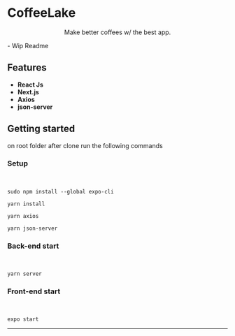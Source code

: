 <!--
<h1 align="center">
  <br>
  <img src="https://github.com/rafaeldellaquila/plantmanager/blob/main/assets/logotype.png?raw=true" alt="Plant Manager" width="200">
</h1>
 -->

# CoffeeLake

<p align="center">Make better coffees w/ the best app.</p>
- Wip Readme
<!--
<p align="center">
  <a href="https://opensource.org/licenses/GPL-3.0">
    <img src="https://img.shields.io/github/license/rafaeldellaquila/podcastr-web?style=flat-square" alt="License GPL">
  </a>
</p>

[//]: #

<div align="center">
  <img src="https://i.ibb.co/DgNtq3v/plantmanager.gif" alt="plantmanager" border="0" width="250">
</div>

<hr />
-->

## Features

[//]: #

- **React Js**
- **Next.js**
- **Axios**
- **json-server**

## Getting started

on root folder after clone run the following commands

### Setup

  <br/>

```
sudo npm install --global expo-cli
```

```
yarn install
```

```
yarn axios
```

```
yarn json-server
```

### Back-end start

 <br/>

```
yarn server
```

### Front-end start

 <br/>

```
expo start
```

---
